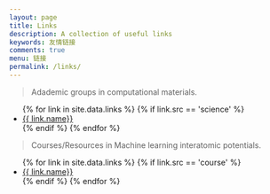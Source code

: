 ```yaml
---
layout: page
title: Links
description: A collection of useful links
keywords: 友情链接
comments: true
menu: 链接
permalink: /links/
---
```


> Adademic groups in computational materials.

<ul>
{% for link in site.data.links %}
  {% if link.src == 'science' %}
  <li><a href="{{ link.url }}" target="_blank">{{ link.name}}</a></li>
  {% endif %}
{% endfor %}
</ul>


> Courses/Resources in Machine learning interatomic potentials.

<ul>
{% for link in site.data.links %}
  {% if link.src == 'course' %}
  <li><a href="{{ link.url }}" target="_blank">{{ link.name}}</a></li>
  {% endif %}
{% endfor %}
</ul>